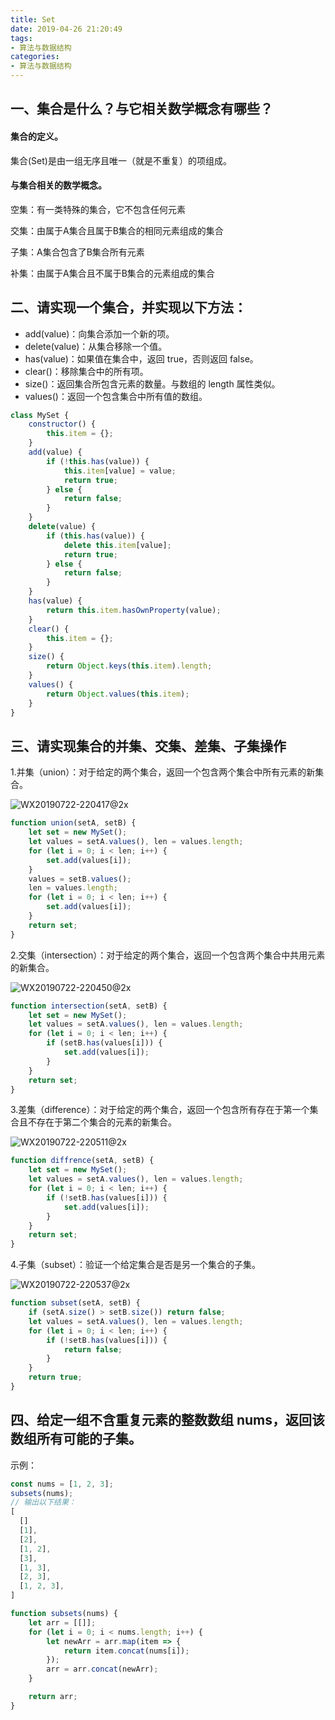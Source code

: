 ```yaml
---
title: Set
date: 2019-04-26 21:20:49
tags: 
- 算法与数据结构
categories: 
- 算法与数据结构
---
```


## 一、集合是什么？与它相关数学概念有哪些？

#### 集合的定义。

集合(Set)是由一组无序且唯一（就是不重复）的项组成。



#### 与集合相关的数学概念。

空集：有一类特殊的集合，它不包含任何元素

交集：由属于A集合且属于B集合的相同元素组成的集合

子集：A集合包含了B集合所有元素

补集：由属于A集合且不属于B集合的元素组成的集合



## 二、请实现一个集合，并实现以下方法：

- add(value)：向集合添加一个新的项。
- delete(value)：从集合移除一个值。
- has(value)：如果值在集合中，返回 true，否则返回 false。
- clear()：移除集合中的所有项。
- size()：返回集合所包含元素的数量。与数组的 length 属性类似。
- values()：返回一个包含集合中所有值的数组。

```javascript
class MySet {
    constructor() {
        this.item = {};
    }
    add(value) {
        if (!this.has(value)) {
            this.item[value] = value;
            return true;
        } else {
            return false;
        }
    }
    delete(value) {
        if (this.has(value)) {
            delete this.item[value];
            return true;
        } else {
            return false;
        }
    }
    has(value) {
        return this.item.hasOwnProperty(value);
    }
    clear() {
        this.item = {};
    }
    size() {
        return Object.keys(this.item).length;
    }
    values() {
        return Object.values(this.item);
    }
}
```



## 三、请实现集合的并集、交集、差集、子集操作

1.并集（union）：对于给定的两个集合，返回一个包含两个集合中所有元素的新集合。

![WX20190722-220417@2x](http://www.qinhanwen.xyz/WX20190722-220417@2x.png)

```javascript
function union(setA, setB) {
    let set = new MySet();
    let values = setA.values(), len = values.length;
    for (let i = 0; i < len; i++) {
        set.add(values[i]);
    }
    values = setB.values();
    len = values.length;
    for (let i = 0; i < len; i++) {
        set.add(values[i]);
    }
    return set;
}
```

2.交集（intersection）：对于给定的两个集合，返回一个包含两个集合中共用元素的新集合。

![WX20190722-220450@2x](http://www.qinhanwen.xyz/WX20190722-220450@2x.png)

```javascript
function intersection(setA, setB) {
    let set = new MySet();
    let values = setA.values(), len = values.length;
    for (let i = 0; i < len; i++) {
        if (setB.has(values[i])) {
            set.add(values[i]);
        }
    }
    return set;
}
```



3.差集（difference）：对于给定的两个集合，返回一个包含所有存在于第一个集合且不存在于第二个集合的元素的新集合。

![WX20190722-220511@2x](http://www.qinhanwen.xyz/WX20190722-220511@2x.png)

```javascript
function diffrence(setA, setB) {
    let set = new MySet();
    let values = setA.values(), len = values.length;
    for (let i = 0; i < len; i++) {
        if (!setB.has(values[i])) {
            set.add(values[i]);
        }
    }
    return set;
}
```

4.子集（subset）：验证一个给定集合是否是另一个集合的子集。

![WX20190722-220537@2x](http://www.qinhanwen.xyz/WX20190722-220537@2x.png)

```javascript
function subset(setA, setB) {
    if (setA.size() > setB.size()) return false;
    let values = setA.values(), len = values.length;
    for (let i = 0; i < len; i++) {
        if (!setB.has(values[i])) {
            return false;
        }
    }
    return true;
}
```



## 四、给定一组不含重复元素的整数数组 nums，返回该数组所有可能的子集。

示例：

```javascript
const nums = [1, 2, 3];
subsets(nums);
// 输出以下结果：
[
  []
  [1],
  [2],
  [1, 2],
  [3],
  [1, 3],
  [2, 3],
  [1, 2, 3],
]
```

```javascript
function subsets(nums) {
    let arr = [[]];
    for (let i = 0; i < nums.length; i++) {
        let newArr = arr.map(item => {
            return item.concat(nums[i]);
        });
        arr = arr.concat(newArr);
    }

    return arr;
}
```